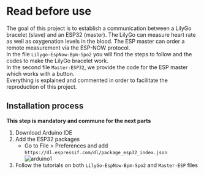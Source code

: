 # Read before use

The goal of this project is to establish a communication between a LilyGo bracelet (slave) and an ESP32 (master).
The LilyGo can measure heart rate as well as oxygenation levels in the blood. The ESP master can order a remote measurement via the ESP-NOW protocol.  
In the file `Lilygo-EspNow-Bpm-Spo2` you will find the steps to follow and the codes to make the LilyGo bracelet work.  
In the second file `Master-ESP32`, we provide the code for the ESP master which works with a button.  
Everything is explained and commented in order to facilitate the reproduction of this project.

## Installation process
**This step is mandatory and commune for the next parts**
1. Download Arduino IDE
2. Add the ESP32 packages
    - Go to File > Preferences and add `https://dl.espressif.com/dl/package_esp32_index.json`  
    ![arduino1](https://user-images.githubusercontent.com/103428967/162929793-0f206ff7-50c5-46e0-b38b-08fba3cb1b58.png)  
3. Follow the tutorials on both `LilyGo-EspNow-Bpm-Spo2` and `Master-ESP` files
